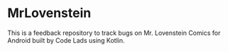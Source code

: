 # MrLovenstein
This is a feedback repository to track bugs on Mr. Lovenstein Comics for Android built by Code Lads using Kotlin.
